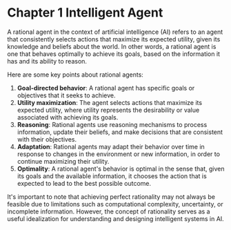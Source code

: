 # Chapter 1 Intelligent Agent

A rational agent in the context of artificial intelligence (AI) refers to an agent that consistently selects actions that maximize its expected utility, given its knowledge and beliefs about the world. In other words, a rational agent is one that behaves optimally to achieve its goals, based on the information it has and its ability to reason.

Here are some key points about rational agents:

1. **Goal-directed behavior**: A rational agent has specific goals or objectives that it seeks to achieve.
2. **Utility maximization**: The agent selects actions that maximize its expected utility, where utility represents the desirability or value associated with achieving its goals.
3. **Reasoning**: Rational agents use reasoning mechanisms to process information, update their beliefs, and make decisions that are consistent with their objectives.
4. **Adaptation**: Rational agents may adapt their behavior over time in response to changes in the environment or new information, in order to continue maximizing their utility.
5. **Optimality**: A rational agent's behavior is optimal in the sense that, given its goals and the available information, it chooses the action that is expected to lead to the best possible outcome.

It's important to note that achieving perfect rationality may not always be feasible due to limitations such as computational complexity, uncertainty, or incomplete information. However, the concept of rationality serves as a useful idealization for understanding and designing intelligent systems in AI.